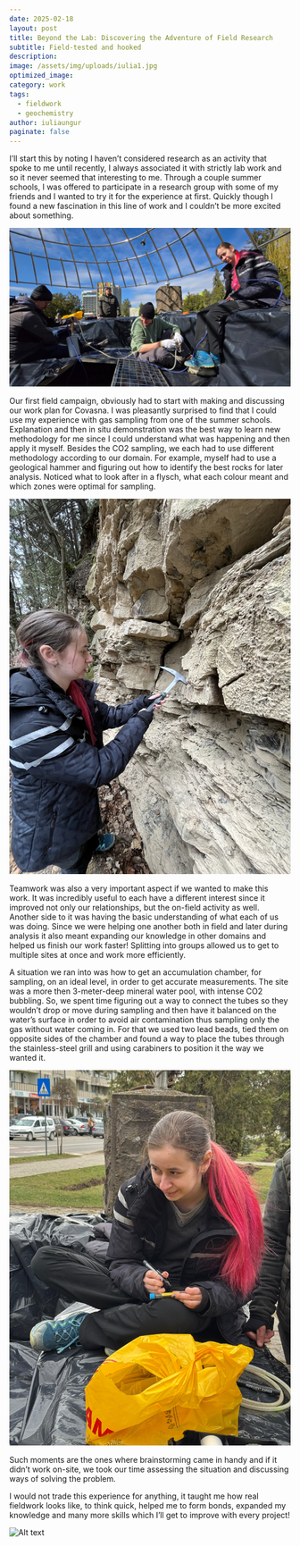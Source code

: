```yaml
---
date: 2025-02-18
layout: post
title: Beyond the Lab: Discovering the Adventure of Field Research
subtitle: Field-tested and hooked
description: 
image: /assets/img/uploads/iulia1.jpg
optimized_image:
category: work
tags:
  - fieldwork
  - geochemistry
author: iuliaungur
paginate: false
---
```

I’ll start this by noting I haven’t considered research as an activity that spoke to me until recently, I always associated it with strictly lab work and so it never seemed that interesting to me. Through a couple summer schools, I was offered to participate in a research group with some of my friends and I wanted to try it for the experience at first. Quickly though I found a new fascination in this line of work and I couldn’t be more excited about something.  

![Alt text](/assets/img/uploads/iulia1.jpg "team work")

Our first field campaign, obviously had to start with making and discussing our work plan for Covasna. I was pleasantly surprised to find that I could use my experience with gas sampling from one of the summer schools. Explanation and then in situ demonstration was the best way to learn new methodology for me since I could understand what was happening and then apply it myself. Besides the CO2 sampling, we each had to use different methodology according to our domain. For example, myself had to use a geological hammer and figuring out how to identify the best rocks for later analysis. Noticed what to look after in a flysch, what each colour meant and which zones were optimal for sampling.

![Alt text](/assets/img/uploads/iulia2.jpg "hammer time")

Teamwork was also a very important aspect if we wanted to make this work. It was incredibly useful to each have a different interest since it improved not only our relationships, but the on-field activity as well. Another side to it was having the basic understanding of what each of us was doing. Since we were helping one another both in field and later during analysis it also meant expanding our knowledge in other domains and helped us finish our work faster! Splitting into groups allowed us to get to multiple sites at once and work more efficiently.

A situation we ran into was how to get an accumulation chamber, for sampling, on an ideal level, in order to get accurate measurements. The site was a more then 3-meter-deep mineral water pool, with intense CO2 bubbling. So, we spent time figuring out a way to connect the tubes so they wouldn’t drop or move during sampling and then have it balanced on the water’s surface in order to avoid air contamination thus sampling only the gas without water coming in. For that we used two lead beads, tied them on opposite sides of the chamber and found a way to place the tubes through the stainless-steel grill and using carabiners to position it the way we wanted it.

![Alt text](/assets/img/uploads/iulia3.jpg "labeling")

Such moments are the ones where brainstorming came in handy and if it didn’t work on-site, we took our time assessing the situation and discussing ways of solving the problem.

I would not trade this experience for anything, it taught me how real fieldwork looks like, to think quick, helped me to form bonds, expanded my knowledge and many more skills which I’ll get to improve with every project! 

![Alt text](/assets/img/uploads/iulia4.jpg "working")